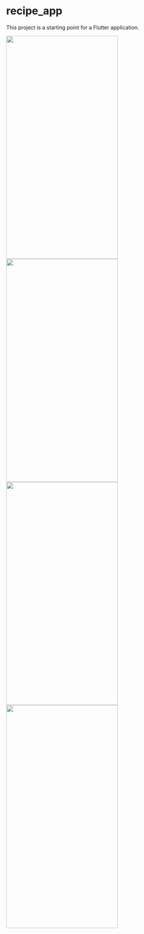 # recipe_app

This project is a starting point for a Flutter application.
 
<img src="https://user-images.githubusercontent.com/56259590/194873175-4f5cfb88-5582-41be-b049-de7c208a6509.png" width="300" height="600">
<img src="https://user-images.githubusercontent.com/56259590/194873191-ae84db8f-4f5f-4afa-8f1d-33dd4fc154a4.png" width="300" height="600">
<img src="https://user-images.githubusercontent.com/56259590/194873208-13a08a0d-ea33-4ba7-a33c-d2951f9c7ebd.png" width="300" height="600">
<img src="https://user-images.githubusercontent.com/56259590/194873150-2bb03526-62c9-4e8e-b88b-60c6068b7241.png" width="300" height="600">
